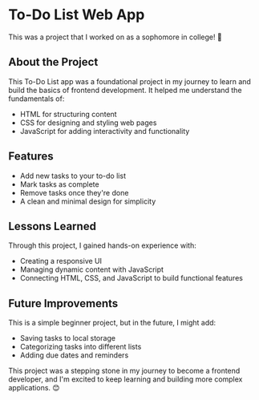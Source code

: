 # To-Do List Web App

This was a project that I worked on as a sophomore in college! 🎉

## About the Project

This To-Do List app was a foundational project in my journey to learn and build the basics of frontend development. It helped me understand the fundamentals of:

- HTML for structuring content
- CSS for designing and styling web pages
- JavaScript for adding interactivity and functionality

## Features

- Add new tasks to your to-do list
- Mark tasks as complete
- Remove tasks once they're done
- A clean and minimal design for simplicity

## Lessons Learned

Through this project, I gained hands-on experience with:

- Creating a responsive UI
- Managing dynamic content with JavaScript
- Connecting HTML, CSS, and JavaScript to build functional features

## Future Improvements

This is a simple beginner project, but in the future, I might add:

- Saving tasks to local storage
- Categorizing tasks into different lists
- Adding due dates and reminders

This project was a stepping stone in my journey to become a frontend developer, and I'm excited to keep learning and building more complex applications. 😊
